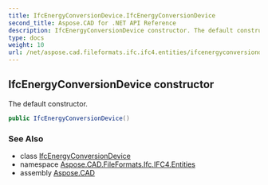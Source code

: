 ```yaml
---
title: IfcEnergyConversionDevice.IfcEnergyConversionDevice
second_title: Aspose.CAD for .NET API Reference
description: IfcEnergyConversionDevice constructor. The default constructor
type: docs
weight: 10
url: /net/aspose.cad.fileformats.ifc.ifc4.entities/ifcenergyconversiondevice/ifcenergyconversiondevice/
---
```

## IfcEnergyConversionDevice constructor

The default constructor.

```csharp
public IfcEnergyConversionDevice()
```

### See Also

* class [IfcEnergyConversionDevice](../)
* namespace [Aspose.CAD.FileFormats.Ifc.IFC4.Entities](../../ifcenergyconversiondevice/)
* assembly [Aspose.CAD](../../../)


